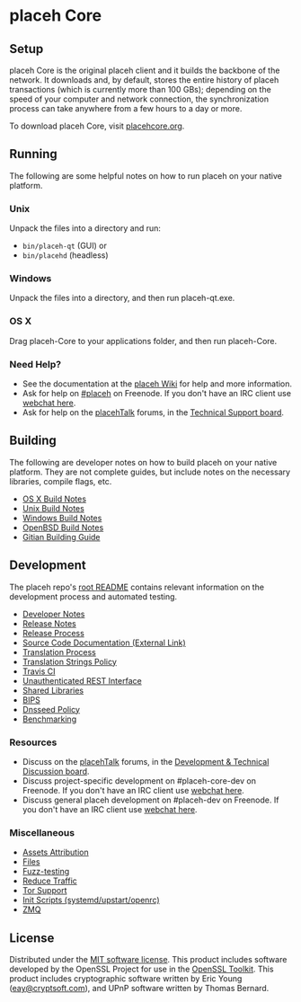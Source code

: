 placeh Core
=============

Setup
---------------------
placeh Core is the original placeh client and it builds the backbone of the network. It downloads and, by default, stores the entire history of placeh transactions (which is currently more than 100 GBs); depending on the speed of your computer and network connection, the synchronization process can take anywhere from a few hours to a day or more.

To download placeh Core, visit [placehcore.org](https://placehcore.org/en/releases/).

Running
---------------------
The following are some helpful notes on how to run placeh on your native platform.

### Unix

Unpack the files into a directory and run:

- `bin/placeh-qt` (GUI) or
- `bin/placehd` (headless)

### Windows

Unpack the files into a directory, and then run placeh-qt.exe.

### OS X

Drag placeh-Core to your applications folder, and then run placeh-Core.

### Need Help?

* See the documentation at the [placeh Wiki](https://en.placeh.it/wiki/Main_Page)
for help and more information.
* Ask for help on [#placeh](http://webchat.freenode.net?channels=placeh) on Freenode. If you don't have an IRC client use [webchat here](http://webchat.freenode.net?channels=placeh).
* Ask for help on the [placehTalk](https://placehtalk.org/) forums, in the [Technical Support board](https://placehtalk.org/index.php?board=4.0).

Building
---------------------
The following are developer notes on how to build placeh on your native platform. They are not complete guides, but include notes on the necessary libraries, compile flags, etc.

- [OS X Build Notes](build-osx.md)
- [Unix Build Notes](build-unix.md)
- [Windows Build Notes](build-windows.md)
- [OpenBSD Build Notes](build-openbsd.md)
- [Gitian Building Guide](gitian-building.md)

Development
---------------------
The placeh repo's [root README](/README.md) contains relevant information on the development process and automated testing.

- [Developer Notes](developer-notes.md)
- [Release Notes](release-notes.md)
- [Release Process](release-process.md)
- [Source Code Documentation (External Link)](https://dev.visucore.com/placeh/doxygen/)
- [Translation Process](translation_process.md)
- [Translation Strings Policy](translation_strings_policy.md)
- [Travis CI](travis-ci.md)
- [Unauthenticated REST Interface](REST-interface.md)
- [Shared Libraries](shared-libraries.md)
- [BIPS](bips.md)
- [Dnsseed Policy](dnsseed-policy.md)
- [Benchmarking](benchmarking.md)

### Resources
* Discuss on the [placehTalk](https://placehtalk.org/) forums, in the [Development & Technical Discussion board](https://placehtalk.org/index.php?board=6.0).
* Discuss project-specific development on #placeh-core-dev on Freenode. If you don't have an IRC client use [webchat here](http://webchat.freenode.net/?channels=placeh-core-dev).
* Discuss general placeh development on #placeh-dev on Freenode. If you don't have an IRC client use [webchat here](http://webchat.freenode.net/?channels=placeh-dev).

### Miscellaneous
- [Assets Attribution](assets-attribution.md)
- [Files](files.md)
- [Fuzz-testing](fuzzing.md)
- [Reduce Traffic](reduce-traffic.md)
- [Tor Support](tor.md)
- [Init Scripts (systemd/upstart/openrc)](init.md)
- [ZMQ](zmq.md)

License
---------------------
Distributed under the [MIT software license](/COPYING).
This product includes software developed by the OpenSSL Project for use in the [OpenSSL Toolkit](https://www.openssl.org/). This product includes
cryptographic software written by Eric Young ([eay@cryptsoft.com](mailto:eay@cryptsoft.com)), and UPnP software written by Thomas Bernard.
